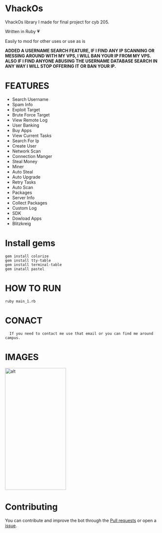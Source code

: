 # VhackOs
VhackOs library I made for final project for cyb 205. 
<p>Written in Ruby 💗 </p>
<p> Easily to mod for other uses or use as is</p>


**ADDED A USERNAME SEARCH FEATURE, IF I FIND ANY IP SCANNING OR MESSING AROUND WITH MY VPS, I WILL BAN YOUR IP FROM MY VPS. ALSO IF I FIND ANYONE ABUSING THE USERNAME DATABASE SEARCH IN ANY WAY I WILL STOP OFFERING IT OR BAN YOUR IP.**
# FEATURES
* Search Username
* Spam Info
* Exploit Target
* Brute Force Target
* View Remote Log
* User Banking
* Buy Apps
* View Current Tasks
* Search For Ip
* Create User
* Network Scan
* Connection Manger
* Steal Money
* Miner
* Auto Steal
* Auto Upgrade
* Retry Tasks
* Auto Scan
* Packages
* Server Info
* Collect Packages
* Custom Log
* SDK
* Dowload Apps
* Blitzkreig

# Install gems
```
gem install colorize
gem install tty-table
gem install terminal-table
gem inatall pastel

```
# HOW TO RUN
```
ruby main_1.rb
```

# CONACT
```
  If you need to contact me use that email or you can find me around campus.
```


# IMAGES
<img src="https://i.imgur.com/nvoYNlU.png?1" alt="alt" align="center" height="400" width="200" title="VhackOS cheat"/>

# Contributing
You can contribute and improve the bot through the [Pull requests](https://github.com/crazy-ace003/VhackOs/compare) or open a [issue](https://github.com/crazy-ace003/VhackOs/issues/new).
